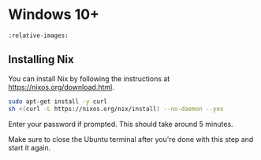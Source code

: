 # Windows 10+

```{include} ../wsl/_wsl.md
:relative-images:
```

## Installing Nix
You can install Nix by following the instructions at https://nixos.org/download.html.

```sh
sudo apt-get install -y curl
sh <(curl -L https://nixos.org/nix/install) --no-daemon --yes
```

Enter your password if prompted. This should take around 5 minutes.

Make sure to close the Ubuntu terminal after you're done with this step and
start it again.

```{include} _common.md
```
